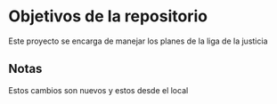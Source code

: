 # Objetivos de la repositorio

Este proyecto se encarga de manejar los planes de la liga de la justicia


## Notas
Estos cambios son nuevos y estos desde el local
